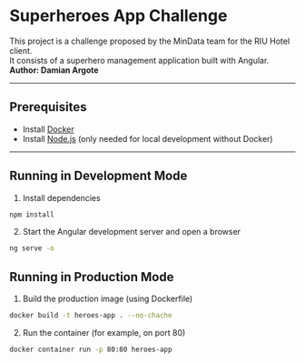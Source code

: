 # Superheroes App Challenge
This project is a challenge proposed by the MinData team for the RIU Hotel client.  
It consists of a superhero management application built with Angular.  
**Author: Damian Argote**

---
## Prerequisites

- Install [Docker](https://docs.docker.com/get-docker/)
- Install [Node.js](https://nodejs.org/) (only needed for local development without Docker)

---

## Running in Development Mode

1. Install dependencies

```bash
npm install
```

2. Start the Angular development server and open a browser
```bash
ng serve -o
```

## Running in Production Mode

1. Build the production image (using Dockerfile)

```bash
docker build -t heroes-app . --no-chache
```

2. Run the container (for example, on port 80)

```bash
docker container run -p 80:80 heroes-app
```